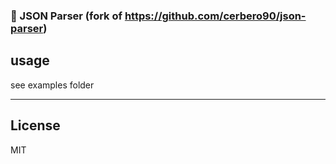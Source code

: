 ### 🧩 JSON Parser (fork of https://github.com/cerbero90/json-parser)

## usage

see examples folder

---

## License

MIT